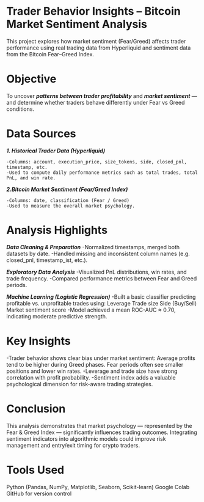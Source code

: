 # Trader Behavior Insights – Bitcoin Market Sentiment Analysis

This project explores how market sentiment (Fear/Greed) affects trader performance using real trading data from Hyperliquid and sentiment data from the Bitcoin Fear–Greed Index.

# Objective

To uncover ***patterns between trader profitability*** and ***market sentiment*** — and determine whether traders behave differently under Fear vs Greed conditions.

# Data Sources

***1. Historical Trader Data (Hyperliquid)***

    -Columns: account, execution_price, size_tokens, side, closed_pnl, timestamp, etc.
    -Used to compute daily performance metrics such as total trades, total PnL, and win rate.

***2.Bitcoin Market Sentiment (Fear/Greed Index)***

    -Columns: date, classification (Fear / Greed)
    -Used to measure the overall market psychology.

# Analysis Highlights

***Data Cleaning & Preparation***
-Normalized timestamps, merged both datasets by date.
-Handled missing and inconsistent column names (e.g. closed_pnl, timestamp_ist, etc.).

***Exploratory Data Analysis***
-Visualized PnL distributions, win rates, and trade frequency.
-Compared performance metrics between Fear and Greed periods.

***Machine Learning (Logistic Regression)***
-Built a basic classifier predicting profitable vs. unprofitable trades using:
    Leverage
    Trade size
    Side (Buy/Sell)
    Market sentiment score
-Model achieved a mean ROC-AUC ≈ 0.70, indicating moderate predictive strength.

# Key Insights

-Trader behavior shows clear bias under market sentiment:
    Average profits tend to be higher during Greed phases.
    Fear periods often see smaller positions and lower win rates.
-Leverage and trade size have strong correlation with profit probability.
-Sentiment index adds a valuable psychological dimension for risk-aware trading strategies.

# Conclusion

This analysis demonstrates that market psychology — represented by the Fear & Greed Index — significantly influences trading outcomes.
Integrating sentiment indicators into algorithmic models could improve risk management and entry/exit timing for crypto traders.

# Tools Used

Python (Pandas, NumPy, Matplotlib, Seaborn, Scikit-learn)
Google Colab
GitHub for version control
